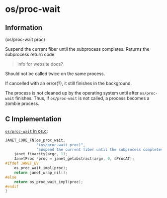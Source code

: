 # os/proc-wait

## Information

(os/proc-wait proc)

Suspend the current fiber until the subprocess completes. Returns the
subprocess return code.

> info for website docs?

Should not be called twice on the same process.

If cancelled with an error(?), it still finishes in the background.

The process is not cleaned up by the operating system until after
`os/proc-wait` finishes.  Thus, if `os/proc-wait` is not called, a
process becomes a zombie process.

## C Implementation

[`os/proc-wait` in os.c](https://github.com/janet-lang/janet/blob/431ecd3d1a4caabc66b62f63c2f83ece2f74e9f9/src/core/os.c#L619-L630):

```c
JANET_CORE_FN(os_proc_wait,
              "(os/proc-wait proc)",
              "Suspend the current fiber until the subprocess completes. Returns the subprocess return code.") {
    janet_fixarity(argc, 1);
    JanetProc *proc = janet_getabstract(argv, 0, &ProcAT);
#ifdef JANET_EV
    os_proc_wait_impl(proc);
    return janet_wrap_nil();
#else
    return os_proc_wait_impl(proc);
#endif
}
```